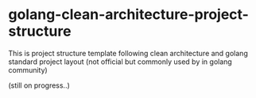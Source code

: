 # golang-clean-architecture-project-structure
This is project structure template following clean architecture and golang standard project layout (not official but commonly used by in golang community)

(still on progress..)
